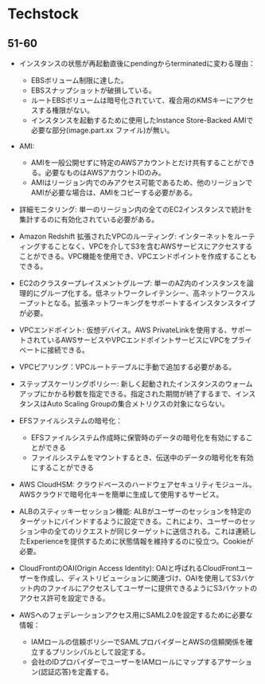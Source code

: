# Techstock

## 51-60

- インスタンスの状態が再起動直後にpendingからterminatedに変わる理由：
    - EBSボリューム制限に達した。
    - EBSスナップショットが破損している。
    - ルートEBSボリュームは暗号化されていて、複合用のKMSキーにアクセスする権限がない。
    - インスタンスを起動するために使用したInstance Store-Backed AMIで必要な部分(image.part.xx ファイル)が無い。
- AMI: 
    - AMIを一般公開せずに特定のAWSアカウントとだけ共有することができる。必要なものはAWSアカウントIDのみ。
    - AMIはリージョン内でのみアクセス可能であるため、他のリージョンでAMIが必要な場合は、AMIをコピーする必要がある。
- 詳細モニタリング: 単一のリージョン内の全てのEC2インスタンスで統計を集計するのに有効化されている必要がある。

- Amazon Redshift 拡張されたVPCのルーティング: インターネットをルーティングすることなく、VPCを介してS3を含むAWSサービスにアクセスすることができる。VPC機能を使用でき、VPCエンドポイントを作成することもできる。

- EC2のクラスタープレイスメントグループ: 単一のAZ内のインスタンスを論理的にグループ化する。低ネットワークレイテンシー、高ネットワークスループットとなる。拡張ネットワーキングをサポートするインスタンスタイプが必要。

- VPCエンドポイント: 仮想デバイス。AWS PrivateLinkを使用する、サポートされているAWSサービスやVPCエンドポイントサービスにVPCをプライベートに接続できる。

- VPCピアリング：VPCルートテーブルに手動で追加する必要がある。

- ステップスケーリングポリシー: 新しく起動されたインスタンスのウォームアップにかかる秒数を指定できる。指定された期間が終了するまで、インスタンスはAuto Scaling Groupの集合メトリクスの対象にならない。

- EFSファイルシステムの暗号化：
    - EFSファイルシステム作成時に保管時のデータの暗号化を有効にすることができる
    - ファイルシステムをマウントするとき、伝送中のデータの暗号化を有効にすることができる
- AWS CloudHSM: クラウドベースのハードウェアセキュリティモジュール。AWSクラウドで暗号化キーを簡単に生成して使用するサービス。

- ALBのスティッキーセッション機能: ALBがユーザーのセッションを特定のターゲットにバインドするように設定できる。これにより、ユーザーのセッション中の全てのリクエストが同じターゲットに送信される。これは連続したExperienceを提供するために状態情報を維持するのに役立つ。Cookieが必要。

- CloudFrontのOAI(Origin Access Identity): OAIと呼ばれるCloudFrontユーザーを作成し、ディストリビューションに関連づけ、OAIを使用してS3バケット内のファイルにアクセスしてユーザーに提供できるようにS3バケットのアクセス許可を設定できる。

- AWSへのフェデレーションアクセス用にSAML2.0を設定するために必要な情報：
    - IAMロールの信頼ポリシーでSAMLプロバイダーとAWSの信頼関係を確立するプリンシパルとして設定する。
    - 会社のIDプロバイダーでユーザーをIAMロールにマップするアサーション(認証応答)を定義する。
